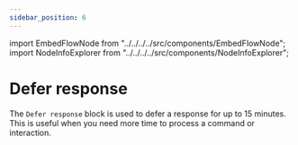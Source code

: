 ```yaml
---
sidebar_position: 6
---
```


import EmbedFlowNode from "../../../../src/components/EmbedFlowNode";
import NodeInfoExplorer from "../../../../src/components/NodeInfoExplorer";

# Defer response

<EmbedFlowNode type="action_response_defer" />

The `Defer response` block is used to defer a response for up to 15 minutes. This is useful when you need more time to process a command or interaction.

<NodeInfoExplorer type="action_response_defer" />
